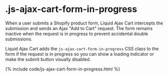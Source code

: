 # .js-ajax-cart-form-in-progress

When a user submits a Shopify product form, Liquid Ajax Cart intercepts the submission and sends an Ajax "Add to Cart" request. The form remains inactive when the request is in progress to prevent accidental double submissions.

Liquid Ajax Cart adds the `js-ajax-cart-form-in-progress` CSS class to the form if the request is in progress so you can show a loading indicator or make the submit button visually disabled.

{% include code/js-ajax-cart-form-in-progress.html %}